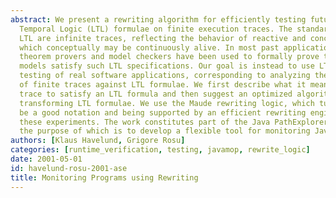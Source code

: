 ```yaml
---
abstract: We present a rewriting algorithm for efficiently testing future time Linear
  Temporal Logic (LTL) formulae on finite execution traces. The standard models of
  LTL are infinite traces, reflecting the behavior of reactive and concurrent systems
  which conceptually may be continuously alive. In most past applications of LTL,
  theorem provers and model checkers have been used to formally prove that down-scaled
  models satisfy such LTL specifications. Our goal is instead to use LTL for up-scaled
  testing of real software applications, corresponding to analyzing the conformance
  of finite traces against LTL formulae. We first describe what it means for a finite
  trace to satisfy an LTL formula and then suggest an optimized algorithm based on
  transforming LTL formulae. We use the Maude rewriting logic, which turns out to
  be a good notation and being supported by an efficient rewriting engine for performing
  these experiments. The work constitutes part of the Java PathExplorer (\JPaXX) project,
  the purpose of which is to develop a flexible tool for monitoring Java program executions.
authors: [Klaus Havelund, Grigore Rosu]
categories: [runtime_verification, testing, javamop, rewrite_logic]
date: 2001-05-01
id: havelund-rosu-2001-ase
title: Monitoring Programs using Rewriting
---
```

